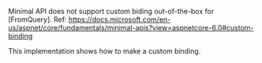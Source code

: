 Minimal API does not support custom biding out-of-the-box for [FromQuery].
Ref: https://docs.microsoft.com/en-us/aspnet/core/fundamentals/minimal-apis?view=aspnetcore-6.0#custom-binding

This implementation shows how to make a custom binding.